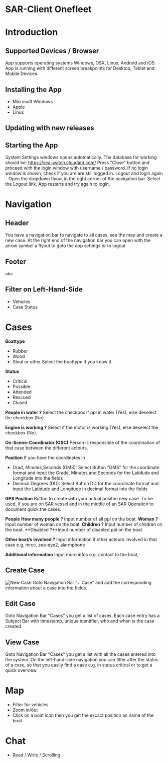 SAR-Client Onefleet
===================

# Introduction

## Supported Devices / Browser
App supports operating systems Windows, OSX, Linux, Android and iOS.
App is running with different screen breakpoints for Desktop, Tablet and Mobile Devices.

## Installing the App
- Microsoft Windows
- Apple
- Linux

## Updating with new releases

## Starting the App
System Settings windows opens automatically. 
The database for working should be: https://sea-watch.cloudant.com/
Press "Close" button and proceed with the login window with username / password.
If no login window is shown, check if you are are still logged in. 
Logout and login again -
Open the dropdown flyout in the right corner of the navigation bar. Select the Logout link.
App restarts and try again to login.


# Navigation
## Header
You have a navigation bar to navigate to all cases, see the map and create a new case.
At the right end of the navigation bar you can open with the arrow symbol a flyout to goto the app settings or to logout


## Footer
abc
## Filter on Left-Hand-Side
- Vehicles
- Case Status

# Cases

**Boattype**
- Rubber
- Wood
- Steal or other
Select the boattype if you know it.

**Status**
- Critical
- Possible 
- Attended
- Rescued
- Closed

**People in water ?** 
Select the checkbox if ppl in water (Yes), else deselect the checkbox (No).

**Engine is working ?**
Select if the motor is working (Yes), else deselect the checkbox (No).

**On-Scene-Coordinator (OSC)**
Person is responsible of the coordination of that case between the different acteurs.

**Position**
If you have the coordinates in 
- Grad, Minutes,Seconds (GMS): Select Button "GMS" for the coordinate format and input the Grade, Minutes and Seconds for the Latidude and Longitude into the fields
- Decimal Degrees (DD): Select Button DD for the coordinate format and input the Latidude and Longitude in decimal format into the fields

**GPS Position** 
Button to create with your actual positon new case. To be used, if you are on SAR vessel and in the middle of an SAR Operation to document quick the cases.

**People**
**How many people ?** Input number of all ppl on the boat.
**Woman ?** Input number of woman on the boat.
**Children ?** Input number of children on the boat.
**Disabled ?**Input number of disabled ppl on the boat.

**Other boat/s involved ?** Input information if other acteurs involved in that case e.g. mrcc, sea-eye2, alarmphone

**Additional information** Input more infos e.g. contact to the boat, 


## Create Case 
![New Case][NewCase]
Goto Navigation Bar "+ Case" and add the corresponding information about a case into the fields.


## Edit Case
Goto Navigation Bar "Cases" you get a list of cases. 
Each case entry has a Subject Bar with timestamp, unique identifier, who and when is the case created.


## View Case
Goto Navigation Bar "Cases" you get a list with all the cases entered into the system.
On the left-hand-side navigation you can filter after the status of a case, so that you easily find a case e.g. in status critical or to get a quick overview.

# Map

- Filter for vehicles
- Zoom in/out
- Click on a boat icon then you get the excact position an name of the boat

# Chat
- Read / Write / Scrolling

[NewCase]: https://github.com/sea-watch/SAR-Client/tree/master/docu/newcase.jpg "Creating New Case"
